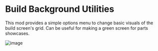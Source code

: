 # Build Background Utilities

This mod provides a simple options menu to change basic visuals of the build screen's grid. Can be useful for making a green screen for parts showcases.

![image](https://github.com/user-attachments/assets/dc6164c9-681d-4346-af70-8a1b3c4c8ac9)
